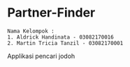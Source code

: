 # Partner-Finder

```
Nama Kelompok :
1. Aldrick Handinata - 03082170016
2. Martin Tricia Tanzil - 03082170001
```

Applikasi pencari jodoh
